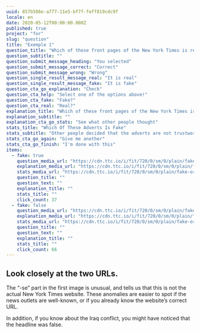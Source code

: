 ```yaml
---
uuid: 857b586e-a777-11e5-bf7f-feff819cdc9f
locale: en
date: 2020-05-12T00:00:00.000Z
published: true
project: "for"
slug: "question"
title: "Exemple 1"
question_title: "Which of these front pages of the New York Times is real?"
question_subtitle: ""
question_submit_message_heading: "You selected"
question_submit_message_correct: "Correct"
question_submit_message_wrong: "Wrong"
question_single_result_message_real: "It is real"
question_single_result_message_fake: "It is fake"
question_cta_go_explanation: "Check"
question_cta_help: "Select one of the options above!"
question_cta_fake: "Fake?"
question_cta_real: "Real?"
explanation_title: "Which of these front pages of the New York Times is real?"
explanation_subtitle: ""
explanation_cta_go_stats: "See what other people thought"
stats_title: "Which Of These Adverts Is Fake"
stats_subtitle: "Other people decided that the adverts are not trustworthy"
stats_cta_go_again: "Give me another"
stats_cta_go_finish: "I'm done with this"
items:
  - fake: true
    question_media_url: "https://cdn.ttc.io/i/fit/720/0/sm/0/plain/fake-or-real-news-edition/nyt1.png"
    explanation_media_url: "https://cdn.ttc.io/i/fit/720/0/sm/0/plain/fake-or-real-news-edition/nyt1.png"
    stats_media_url: "https://cdn.ttc.io/i/fit/720/0/sm/0/plain/fake-or-real-news-edition/nyt1.png"
    question_title: ""
    question_text: ""
    explanation_title: ""
    stats_title: ""
    click_count: 37
  - fake: false
    question_media_url: "https://cdn.ttc.io/i/fit/720/0/sm/0/plain/fake-or-real-news-edition/nyt2.png"
    explanation_media_url: "https://cdn.ttc.io/i/fit/720/0/sm/0/plain/fake-or-real-news-edition/nyt2.png"
    stats_media_url: "https://cdn.ttc.io/i/fit/720/0/sm/0/plain/fake-or-real-news-edition/nyt2.png"
    question_title: ""
    question_text: ""
    explanation_title: ""
    stats_title: ""
    click_count: 66
---
```

## Look closely at the two URLs.

The “-se” part in the first image is unusual, and tells us that this is not the actual New York Times website. These anomalies are easier to spot if the news outlets are well-known, or if you already know the website’s correct URL. 

In addition, if you know about the Iraq conflict, you might have noticed that the headline was false.
